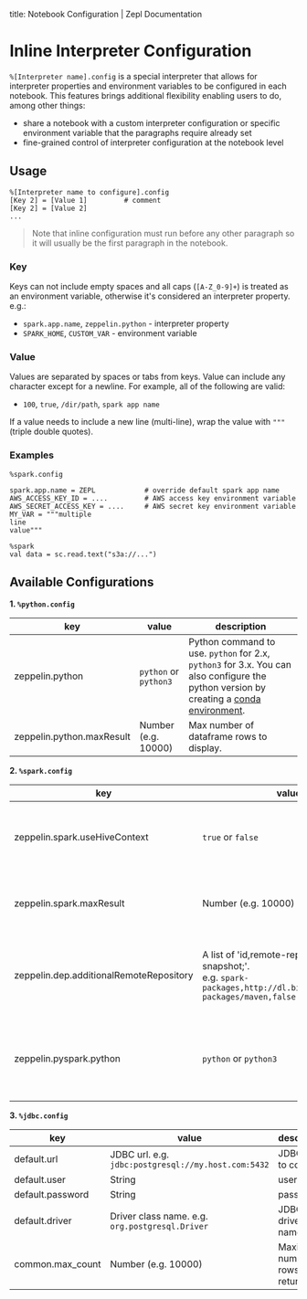 title: Notebook Configuration | Zepl Documentation

# Inline Interpreter Configuration

`%[Interpreter name].config` is a special interpreter that allows for interpreter properties and environment variables to be configured in each notebook. This features brings additional flexibility enabling users to do, among other things:

  - share a notebook with a custom interpreter configuration or specific environment variable that the paragraphs require already set
  - fine-grained control of interpreter configuration at the notebook level

## Usage

```
%[Interpreter name to configure].config
[Key 2] = [Value 1]         # comment
[Key 2] = [Value 2]
...
```

> Note that inline configuration must run before any other paragraph so it will usually be the first paragraph in the notebook.

### Key

Keys can not include empty spaces and all caps (`[A-Z_0-9]+`) is treated as an environment variable, otherwise it's considered an interpreter property. e.g.:

 - `spark.app.name`, `zeppelin.python` - interpreter property
 - `SPARK_HOME`, `CUSTOM_VAR` - environment variable

### Value

Values are separated by spaces or tabs from keys. Value can include any character except for a newline. For example, all of the following are valid:

 - `100`, `true`, `/dir/path`, `spark app name`

If a value needs to include a new line (multi-line), wrap the value with `"""` (triple double quotes).

### Examples

```
%spark.config

spark.app.name = ZEPL            # override default spark app name
AWS_ACCESS_KEY_ID = ....         # AWS access key environment variable
AWS_SECRET_ACCESS_KEY = ....     # AWS secret key environment variable
MY_VAR = """multiple
line
value"""
```

```
%spark
val data = sc.read.text("s3a://...")
```

## Available Configurations

**1. `%python.config`**

| key | value | description |
| --- | ---- | ---- |
| zeppelin.python | `python` or `python3` | Python command to use. `python` for 2.x, `python3` for 3.x. You can also configure the python version by creating a [conda environment](/guide/interpreter/python/#manage-python-environment).|
| zeppelin.python.maxResult | Number (e.g. 10000) | Max number of dataframe rows to display. |


**2. `%spark.config`**

| key | value | description |
| --- | ---- | ---- |
| zeppelin.spark.useHiveContext | `true` or `false` | Use HiveContext instead of SQLContext if it is true (default).|
| zeppelin.spark.maxResult | Number (e.g. 10000) | Max number of Spark SQL results to display. |
| zeppelin.dep.additionalRemoteRepository | A list of 'id,remote-repository-URL,is-snapshot;'. <br />e.g. `spark-packages,http://dl.bintray.com/spark-packages/maven,false;` | Additional maven repository for spark dependency interpreter `%spark.dep`. |
| zeppelin.pyspark.python | `python` or `python3` | Python command to use in pyspark. `python` for 2.x, `python3` for 3.x.|

**3. `%jdbc.config`**

| key | value | description |
| --- | ---- | ---- |
| default.url | JDBC url. e.g. `jdbc:postgresql://my.host.com:5432` | JDBC URL to connect |
| default.user | String | user name |
| default.password | String | password |
| default.driver | Driver class name. e.g. `org.postgresql.Driver` | JDBC driver class name |
| common.max_count | Number (e.g. 10000) | Maximum number of rows to return |
